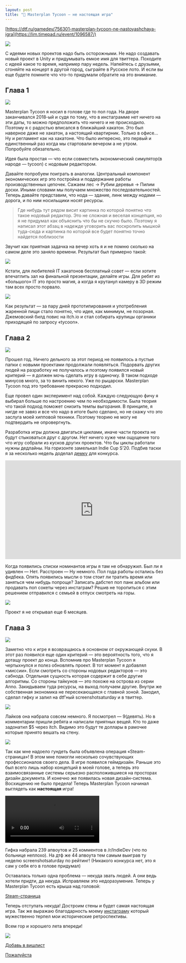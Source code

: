 ```yaml
---
layout: post
title: "📝 Masterplan Tycoon — не настоящая игра"
---
```


[https://dtf.ru/gamedev/756301-masterplan-tycoon-ne-nastoyashchaya-igra](https://lim.timepad.ru/event/1096587/)

![](/assets/2021-06-08-masterplan-tycoon-is-not-a-real-game/BPT_24_header_dtf_cut.gif)

С идеями новых проектов надо быть осторожными. Не надо создавать новый проект в Unity и придумывать емкое имя для твиттера. Походите с идеей какое то время, например пару недель. Напейтесь с друзьями, сгоняйте на концерт в другой город, сыграйте в Русское лото. И если вы еще будете помните что что-то придумали обратите на это внимание.

## Глава 1
![](/assets/2021-06-08-masterplan-tycoon-is-not-a-real-game/mpt_dtf_inst_1.jpeg)

Masterplan Tycoon я носил в голове где то пол года. На дворе заканчивался 2018-ый и судя по тому, что в инстаграмме нет ничего на эти даты, то можно предположить что ничего и не происходило. Поэтому я с радостью вписался в ближайший хакатон. Это был наверное даже не хакатон, а настоящий квартирник. Только в офисе… Ну и регламент как на хакатоне. Что было интересно, это первый и единственный раз когда мы стартовали вечером а не утром. Попробуйте обязательно.

Идея была простая — что если совместить экономический симулятор(в народе — tycoon) с нодовым редактором.

Давайте попробуем поиграть в аналогии. Центральный компонент экономических игр это постройка и поддержание работы производственных цепочек. Сажаем лес -> Рубим деревья -> Пилим доски. Иными словами мы получаем множество последовательностей. Теперь давайте представим, что нода — здание, линк между нодами — дорога, и по ним носильщики носят ресурсы.

>Где нибудь тут рядом висит картинка по которой понятно что такое нодовый редактор. Это не сложная и веселая концепция, но я не придумал как объяснить что бы не скучно было. Поэтому я написал этот абзац в надежде уговорить вас поскролить мышкой туда-сюда и картинка по которой все будет понятно точно найдется поблизости

Звучит как приятная задачка на вечер хоть я и не помню сколько на самом деле это заняло времени. Результат был примерно такой:

![](/assets/2021-06-08-masterplan-tycoon-is-not-a-real-game/MPT_old_gif.gif)

Кстати, для любителей IT хакатонов бесплатный совет — если хотите впечатлить зал на финальной презентации, делайте игры. Для ребят из «большого» IT это просто магия, а когда я крутанул камеру в 3D режим там всех просто порвало.

![](/assets/2021-06-08-masterplan-tycoon-is-not-a-real-game/MPT_old_3d.png)

Как результат — за пару дней прототипирования и употребления жаренной пищи стало понятно, что идея, как минимум, не позорная. Джемовский билд повис на itch.io и стал собирать крупицы органики приходящей по запросу «tycoon».

## Глава 2

![](/assets/2021-06-08-masterplan-tycoon-is-not-a-real-game/mpt_dtf_inst_2.jpeg)

Прошел год. Ничего дельного за этот период не появилось а пустые папки с новыми проектами продолжали появляться. Подорвать других людей на разработку не получалось и поэтому появился новый критерий — я должен мочь сделать игру в одиночку. В таком подходе минусов много, за то винить некого. Уже по рыцарски. Masterplan Tycoon под это требование прекрасно подходил.

Еще провел один эксперимент над собой. Каждую следующую фичу я выбирал больше по настроению чем по необходимости. Была теория что такой подход поможет снизить темпы выгорания. В принципе, я нигде не завяз и все что надо в итоге было сделано, но не скажу что это заслуга моей хипповой техники. Поэтому теорию не могу не подтвердить не опровергнуть.

Разработка игры должна двигаться циклами, иначе части проекта не будут стыковаться друг с другом. Нет ничего хуже чем ощущение того что игру собрали из кусков других проектов. Что бы циклы работали нужны дедлайны. На горизонте замелькал Indie Cup S’20. Подбив таски я за несколько недель доделал [демку](https://rootools.itch.io/masterplan-tycoon) для конкурса.

<iframe width="560" height="315" src="https://www.youtube.com/embed/6rmkiJ-6N7I" frameborder="0" allow="autoplay; encrypted-media" allowfullscreen></iframe>

Когда появились списки номинантов игры я там не обнаружил. Был ли я удивлен — Нет. Расстроен — Ну немного. Пол года работы остались без фидбека. Опять появились мысли о том стоит ли тратить время или заняться чем нибудь попроще? Записать дабстеп поп панк альбом или продавать поп сокеты через инстаграм? Решив не торопиться с этим решением отправился с семьей в отпуск смотреть на горы.

![](/assets/2021-06-08-masterplan-tycoon-is-not-a-real-game/mpt_dtf_inst_3.jpeg)

Проект я не открывал еще 6 месяцев.

## Глава 3

![](/assets/2021-06-08-masterplan-tycoon-is-not-a-real-game/mpt_dtf_inst_4.jpeg)

Заметно что к игре я возвращаюсь в основном от окружающей скуки. В этот раз появился еще один критерий — это вероятность того, что я дотащу проект до конца. Вспомнив про Masterplan Tycoon я чертыхнулся и полез обновлять проект. В тот момент я добавлял «миссии». Если смотреть со стороны нодовых редакторов — это сабнода. Отдельная сущность которая содержит в себе другие алгоритмы. Со стороны тайкунов — это похоже на острова из серии Anno. Закидываем туда ресурсы, на выход получаем другие. Внутри же собственная экономика не пересекающаяся с главной зоной. Закодил, сделал гифку и залил на dtf’ный screenshotsaturday и в твиттер.

![](/assets/2021-06-08-masterplan-tycoon-is-not-a-real-game/BPT_16_wm_opt.gif)

Лайков она набрала совсем немного. Я посмотрел — 9(девять). Но в комментарии пришли ребята и написали приятных вещей. Кто то даже задонатил $5 через itch. Видимо это будут те доллары в рамочке которые принято вешать на стену.

![](/assets/2021-06-08-masterplan-tycoon-is-not-a-real-game/MPT_new_payment.png)

Так как мне надоело гундеть была объявлена операция «Steam-страница»! В этом мне помогли несколько сочувствующих профессионалов своего дела. В игре появился геймдизайн. Раньше это был всего лишь набор концепций в моей голове, а теперь это взаимосвязанные системы серьезно расположившиеся на просторах дизайн документа. И конечно же появилась новая дизайн-система. Восхищению не было предела! Теперь Masterplan Tycoon начинал выглядеть как **настоящая** игра!

<video src="/assets/2021-06-08-masterplan-tycoon-is-not-a-real-game/mockup.m4v" autoplay></video>

Гифка набрала 239 апвоутов и 25 комментов в /r/IndieDev (что по больнице неплохо). На дтф же 44 апвоута тем самым выиграв ту неделю screenshotsaturday по рейтинг! (Никакого конкурса нет, это я сам у себя его в голове придумал)

Оставалась только одна проблема — некуда звать людей. А они ведь хотели придти, да некуда. Исправляем это недоразумение. Теперь у Masterplan Tycoon есть крыша над головой:

[Steam-страница](https://store.steampowered.com/app/1644500?utm_source=brav_in)

Теперь отступать некуда! Достроим стены и будет самая настоящая игра. Так же выражаю благодарность моему [инстаграму](https://www.instagram.com/rootools/) который мужественно терпел мои исторические ретроспективы.

Всем гор и хорошего лета впереди!

![](/assets/2021-06-08-masterplan-tycoon-is-not-a-real-game/mpt_dtf_inst_5.jpeg)

[Добавь в вишлист](https://store.steampowered.com/app/1644500?utm_source=brav_in)

[Пожалуйста](https://store.steampowered.com/app/1644500?utm_source=brav_in)
